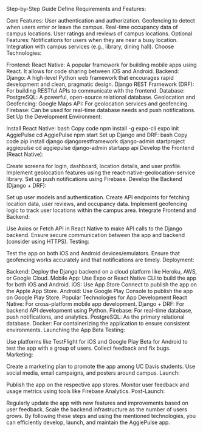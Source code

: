 Step-by-Step Guide
Define Requirements and Features:

Core Features:
User authentication and authorization.
Geofencing to detect when users enter or leave the campus.
Real-time occupancy data of campus locations.
User ratings and reviews of campus locations.
Optional Features:
Notifications for users when they are near a busy location.
Integration with campus services (e.g., library, dining hall).
Choose Technologies:

Frontend:
React Native: A popular framework for building mobile apps using React. It allows for code sharing between iOS and Android.
Backend:
Django: A high-level Python web framework that encourages rapid development and clean, pragmatic design.
Django REST Framework (DRF): For building RESTful APIs to communicate with the frontend.
Database:
PostgreSQL: A powerful, open-source relational database.
Geolocation and Geofencing:
Google Maps API: For geolocation services and geofencing.
Firebase: Can be used for real-time database needs and push notifications.
Set Up the Development Environment:

Install React Native:
bash
Copy code
npm install -g expo-cli
expo init AggiePulse
cd AggiePulse
npm start
Set up Django and DRF:
bash
Copy code
pip install django djangorestframework
django-admin startproject aggiepulse
cd aggiepulse
django-admin startapp api
Develop the Frontend (React Native):

Create screens for login, dashboard, location details, and user profile.
Implement geolocation features using the react-native-geolocation-service library.
Set up push notifications using Firebase.
Develop the Backend (Django + DRF):

Set up user models and authentication.
Create API endpoints for fetching location data, user reviews, and occupancy data.
Implement geofencing logic to track user locations within the campus area.
Integrate Frontend and Backend:

Use Axios or Fetch API in React Native to make API calls to the Django backend.
Ensure secure communication between the app and backend (consider using HTTPS).
Testing:

Test the app on both iOS and Android devices/emulators.
Ensure that geofencing works accurately and that notifications are timely.
Deployment:

Backend: Deploy the Django backend on a cloud platform like Heroku, AWS, or Google Cloud.
Mobile App: Use Expo or React Native CLI to build the app for both iOS and Android.
iOS: Use App Store Connect to publish the app on the Apple App Store.
Android: Use Google Play Console to publish the app on Google Play Store.
Popular Technologies for App Development
React Native: For cross-platform mobile app development.
Django + DRF: For backend API development using Python.
Firebase: For real-time database, push notifications, and analytics.
PostgreSQL: As the primary relational database.
Docker: For containerizing the application to ensure consistent environments.
Launching the App
Beta Testing:

Use platforms like TestFlight for iOS and Google Play Beta for Android to test the app with a group of users.
Collect feedback and fix bugs.
Marketing:

Create a marketing plan to promote the app among UC Davis students.
Use social media, email campaigns, and posters around campus.
Launch:

Publish the app on the respective app stores.
Monitor user feedback and usage metrics using tools like Firebase Analytics.
Post-Launch:

Regularly update the app with new features and improvements based on user feedback.
Scale the backend infrastructure as the number of users grows.
By following these steps and using the mentioned technologies, you can efficiently develop, launch, and maintain the AggiePulse app.
